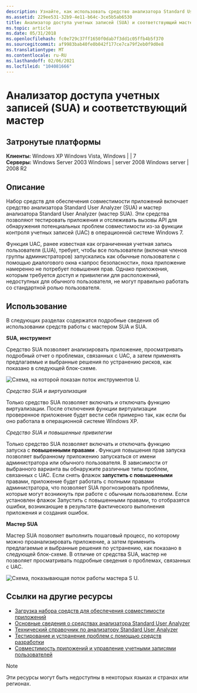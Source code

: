 ```yaml
---
description: Узнайте, как использовать средство анализатора Standard User Analyzer (SUA) и мастер SUA для тестирования приложений и обнаружения потенциальных проблем совместимости.
ms.assetid: 229ee531-32b9-4e11-b64c-3ce5b5ab6530
title: Анализатор доступа учетных записей (SUA) и соответствующий мастер
ms.topic: article
ms.date: 05/31/2018
ms.openlocfilehash: fc0e729c37ff1650f0dab7f3dd1c05ffb4b5f370
ms.sourcegitcommit: af9983bab40fe0b042f177ce7ca79f2eb0f9d0e8
ms.translationtype: MT
ms.contentlocale: ru-RU
ms.lasthandoff: 02/06/2021
ms.locfileid: "104081666"
---
```

# <a name="standard-user-analyzer-sua-tool-and-standard-user-analyzer-wizard-sua-wizard"></a>Анализатор доступа учетных записей (SUA) и соответствующий мастер

## <a name="affected-platforms"></a>Затронутые платформы

**Клиенты:** Windows XP Windows Vista, Windows \| \| 7  
**Серверы:** Windows Server 2003 Windows \| server 2008 Windows server \| 2008 R2  

## <a name="description"></a>Описание

Набор средств для обеспечения совместимости приложений включает средство анализатора Standard User Analyzer (SUA) и мастер анализатора Standard User Analyzer (мастер SUA). Эти средства позволяют тестировать приложения и отслеживать вызовы API для обнаружения потенциальных проблем совместимости из-за функции контроля учетных записей (UAC) в операционной системе Windows 7.

Функция UAC, ранее известная как ограниченная учетная запись пользователя (LUA), требует, чтобы все пользователи (включая членов группы администраторов) запускались как обычные пользователи с помощью диалогового окна «запрос безопасности», пока приложение намеренно не потребует повышения прав. Однако приложения, которым требуется доступ и привилегии для расположений, недоступных для обычного пользователя, не могут правильно работать со стандартной ролью пользователя.

## <a name="usage"></a>Использование

В следующих разделах содержатся подробные сведения об использовании средств работы с мастером SUA и SUA.

**SUA, инструмент**

Средство SUA позволяет анализировать приложение, просматривать подробный отчет о проблемах, связанных с UAC, а затем применять предлагаемые и выбранные решения по устранению рисков, как показано в следующей блок-схеме.

![Схема, на которой показан поток инструментов U.](images/act-suaflowchart-appcookbook.gif)

*Средство SUA и виртуализация*

Только средство SUA позволяет включать и отключать функцию виртуализации. После отключения функции виртуализации проверенное приложение будет вести себя примерно так, как если бы оно работала в операционной системе Windows XP.

*Средство SUA и повышенные привилегии*

Только средство SUA позволяет включать и отключать функцию запуска с **повышенными правами** . Функция повышения прав запуска позволяет выбранному приложению запускаться от имени администратора или обычного пользователя. В зависимости от выбранного варианта вы обнаружите различные типы проблем, связанных с UAC. Если снять флажок **запустить с повышенными** правами, приложение будет работать с полными правами администратора, что позволяет SUA прогнозировать проблемы, которые могут возникнуть при работе с обычным пользователем. Если установлен флажок Запустить с повышенными правами, то отобразятся ошибки, возникающие в результате фактического выполнения приложения и создания ошибок.

**Мастер SUA**

Мастер SUA позволяет выполнить пошаговый процесс, по которому можно проанализировать приложение, а затем применить предлагаемые и выбранные решения по устранению, как показано в следующей блок-схеме. В отличие от средства SUA, мастер не позволяет просматривать подробные сведения о проблемах, связанных с UAC.

![Схема, показывающая поток работы мастера S U.](images/act-suaflowchart-appcookbook.gif)

## <a name="links-to-other-resources"></a>Ссылки на другие ресурсы

-   [Загрузка набора средств для обеспечения совместимости приложений](/windows-hardware/get-started/adk-install)
-   [Основные сведения о средствах анализатора Standard User Analyzer](/previous-versions/windows/it-pro/windows-7/cc838047(v=ws.10))
-   [Технический справочник по анализатору Standard User Analyzer](/previous-versions/windows/it-pro/windows-7/cc765948(v=ws.10))
-   [Тестирование и устранение проблем с помощью средств разработки](/previous-versions/orphan-topics/ws.10/cc766461(v=ws.10))
-   [Совместимость приложений и управление учетными записями пользователей](/previous-versions/windows/)

> [!Note]  
> Эти ресурсы могут быть недоступны в некоторых языках и странах или регионах.

 

 

 
